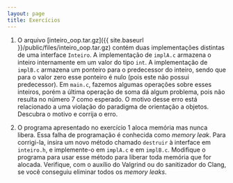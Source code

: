 ```yaml
---
layout: page
title: Exercícios
---
```


1. O arquivo [inteiro_oop.tar.gz]({{ site.baseurl }}/public/files/inteiro_oop.tar.gz) contém duas implementações distintas de uma interface `Inteiro`. A implementação de `implA.c` armazena o inteiro internamente em um valor do tipo `int`. A implementação de `implB.c` armazena um ponteiro para o predecessor do inteiro, sendo que para o valor zero esse ponteiro é nulo (pois este não possui predecessor). Em `main.c`, fazemos algumas operações sobre esses inteiros, porém a última operação de soma dá algum problema, pois não resulta no número 7 como esperado. O motivo desse erro está relacionado a uma violação do paradigma de orientação a objetos. Descubra o motivo e corrija o erro.

2. O programa apresentado no exercício 1 aloca memória mas nunca libera. Essa falha de programação é conhecida como *memory leak*. Para corrigi-la, insira um novo método chamado `destruir` à interface em `inteiro.h`, e implemente-o em `implA.c` e em `implB.c`. Modifique o programa para usar esse método para liberar toda memória que for alocada. Verifique, com o auxílio do Valgrind ou do sanitizador do Clang, se você conseguiu eliminar todos os *memory leaks*.

